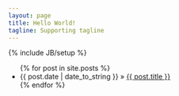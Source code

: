 ```yaml
---
layout: page
title: Hello World!
tagline: Supporting tagline
---
```

{% include JB/setup %}



<ul class="span4">
  {% for post in site.posts %}
    <li><span>{{ post.date | date_to_string }}</span> &raquo; <a href="{{ BASE_PATH }}{{ post.url }}">{{ post.title }}</a></li>
  {% endfor %}
</ul>




